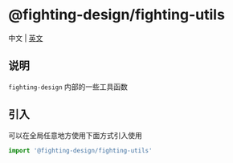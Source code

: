 # @fighting-design/fighting-utils

中文 | [英文](./README.en-US.md)

## 说明

`fighting-design` 内部的一些工具函数

## 引入

可以在全局任意地方使用下面方式引入使用

```ts
import '@fighting-design/fighting-utils'
```
